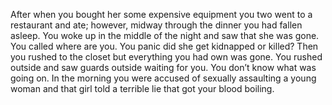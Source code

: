 After when you bought her some expensive equipment you two went to a restaurant and ate; however, midway through the dinner you had fallen asleep. You woke up in the middle of the night and saw that she was gone. You called where are you. You panic did she get kidnapped or killed? Then you rushed to the closet but everything you had own was gone. You rushed outside and saw guards outside waiting for you. You don’t know what was going on. In the morning you were accused of sexually assaulting a young woman and that girl told a terrible lie that got your blood boiling.
